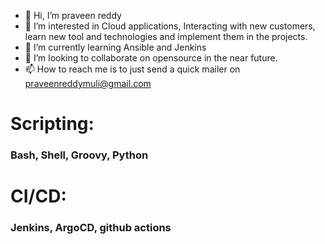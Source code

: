 - 👋 Hi, I’m praveen reddy
- 👀 I’m interested in Cloud applications, Interacting with new customers, learn new tool and technologies and implement them in the projects.
- 🌱 I’m currently learning Ansible and Jenkins
- 💞️ I’m looking to collaborate on opensource in the near future.
- 📫 How to reach me is to just send a quick mailer on praveenreddymuli@gmail.com

# Scripting: 
### Bash, Shell, Groovy, Python

# CI/CD: 
### Jenkins, ArgoCD, github actions

<!---
praveenreddymuli/praveenreddymuli is a ✨ special ✨ repository because its `README.md` (this file) appears on your GitHub profile.
You can click the Preview link to take a look at your changes.
--->
